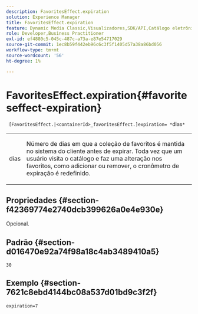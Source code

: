 ```yaml
---
description: FavoritesEffect.expiration
solution: Experience Manager
title: FavoritesEffect.expiration
feature: Dynamic Media Classic,Visualizadores,SDK/API,Catálogo eletrônico
role: Developer,Business Practitioner
exl-id: ef4880c5-045c-487c-a73a-e87e54717029
source-git-commit: 1ec8b59f442eb96c6c3f5f1405d57a38a86bd056
workflow-type: tm+mt
source-wordcount: '56'
ht-degree: 1%

---
```


# FavoritesEffect.expiration{#favoriteseffect-expiration}

` [FavoritesEffect.|<containerId>_favoritesEffect.]expiration= *`dias`*`

<table id="table_2B109D2F91E64B5382B31921C3780FA5"> 
 <tbody> 
  <tr> 
   <td colname="col1"> <p><span class="codeph"><span class="varname"> dias</span></span> </p> </td> 
   <td colname="col2"> <p> Número de dias em que a coleção de favoritos é mantida no sistema do cliente antes de expirar. Toda vez que um usuário visita o catálogo e faz uma alteração nos favoritos, como adicionar ou remover, o cronômetro de expiração é redefinido. </p> </td> 
  </tr> 
 </tbody> 
</table>

## Propriedades {#section-f42369774e2740dcb399626a0e4e930e}

Opcional.

## Padrão {#section-d016470e92a74f98a18c4ab3489410a5}

`30`

## Exemplo {#section-7621c8ebd4144bc08a537d01bd9c3f2f}

`expiration=7`
